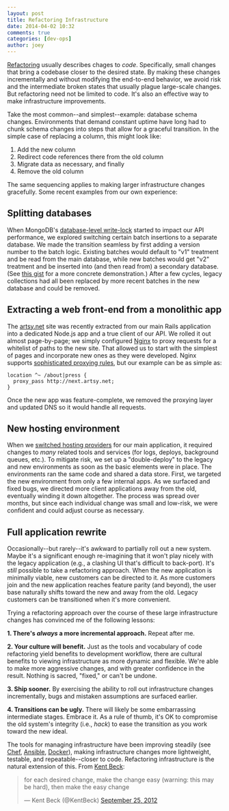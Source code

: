```yaml
---
layout: post
title: Refactoring Infrastructure
date: 2014-04-02 10:32
comments: true
categories: [dev-ops]
author: joey
---
```


[Refactoring](http://martinfowler.com/books/refactoring.html) usually describes chages to _code_. Specifically, small changes that bring a codebase closer to the desired state. By making these changes incrementally and without modifying the end-to-end behavior, we avoid risk and the intermediate broken states that usually plague large-scale changes. But refactoring need not be limited to code. It's also an effective way to make infrastructure improvements.

Take the most common--and simplest--example: database schema changes. Environments that demand constant uptime have long had to chunk schema changes into steps that allow for a graceful transition. In the simple case of replacing a column, this might look like:

1. Add the new column
2. Redirect code references there from the old column
3. Migrate data as necessary, and finally
4. Remove the old column

The same sequencing applies to making larger infrastructure changes gracefully. Some recent examples from our own experience:

<!-- more -->

Splitting databases
---

When MongoDB's [database-level write-lock](http://docs.mongodb.org/manual/faq/concurrency/) started to impact our API performance, we explored switching certain batch insertions to a separate database. We made the transition seamless by first adding a version number to the batch logic. Existing batches would default to "v1" treatment and be read from the main database, while new batches would get "v2" treatment and be inserted into (and then read from) a secondary database. (See [this gist](https://gist.github.com/joeyAghion/9955727) for a more concrete demonstration.) After a few cycles, legacy collections had all been replaced by more recent batches in the new database and could be removed.

Extracting a web front-end from a monolithic app
---

The [artsy.net](https://artsy.net) site was recently extracted from our main Rails application into a dedicated Node.js app and a true client of our API. We rolled it out almost page-by-page; we simply configured [Nginx](http://wiki.nginx.org/Main) to proxy requests for a whitelist of paths to the new site. That allowed us to start with the simplest of pages and incorporate new ones as they were developed. Nginx supports [sophisticated proxying rules](http://nginx.org/en/docs/http/ngx_http_proxy_module.html#proxy_pass), but our example can be as simple as:

```
location ^~ /about|press {
  proxy_pass http://next.artsy.net;
}
```

Once the new app was feature-complete, we removed the proxying layer and updated DNS so it would handle all requests.

New hosting environment
---

When we [switched hosting providers](https://artsy.github.io/blog/2013/08/27/introduction-to-aws-opsworks/) for our main application, it required changes to _many_ related tools and services (for logs, deploys, background queues, etc.). To mitigate risk, we set up a "double-deploy" to the legacy and new environments as soon as the basic elements were in place. The environments ran the same code and shared a data store. First, we targeted the new environment from only a few internal apps. As we surfaced and fixed bugs, we directed more client applications away from the old, eventually winding it down altogether. The process was spread over months, but since each individual change was small and low-risk, we were confident and could adjust course as necessary.

Full application rewrite
---

Occasionally--but rarely--it's awkward to partially roll out a new system. Maybe it's a significant enough re-imagining that it won't play nicely with the legacy application (e.g., a clashing UI that's difficult to back-port). It's _still_ possible to take a refactoring approach. When the new application is minimally viable, new customers can be directed to it. As more customers join and the new application reaches feature parity (and beyond), the user base naturally shifts toward the new and away from the old. Legacy customers can be transitioned when it's more convenient.

Trying a refactoring approach over the course of these large infrastructure changes has convinced me of the following lessons:

**1. There's _always_ a more incremental approach.** Repeat after me.

**2. Your culture will benefit.** Just as the tools and vocabulary of code refactoring yield benefits to development workflow, there are cultural benefits to viewing infrastructure as more dynamic and flexible. We're able to make more aggressive changes, and with greater confidence in the result. Nothing is sacred, "fixed," or can't be undone.

**3. Ship sooner.** By exercising the ability to roll out infrastructure changes incrementally, bugs and mistaken assumptions are surfaced earlier.

**4. Transitions can be ugly.** There will likely be some embarrassing intermediate stages. Embrace it. As a rule of thumb, it's OK to compromise the old system's integrity (i.e., _hack_) to ease the transition as you work toward the new ideal.

The tools for managing infrastructure have been improving steadily (see [Chef](http://www.getchef.com/chef/), [Ansible](http://www.ansible.com/home), [Docker](https://www.docker.io/)), making infrastructure changes more lightweight, testable, and repeatable--closer to code. Refactoring infrastructure is the natural extension of this. From [Kent Beck](https://twitter.com/KentBeck):

<blockquote class="twitter-tweet" lang="en"><p>for each desired change, make the change easy (warning: this may be hard), then make the easy change</p>&mdash; Kent Beck (@KentBeck) <a href="https://twitter.com/KentBeck/statuses/250733358307500032">September 25, 2012</a></blockquote>
<script async src="//platform.twitter.com/widgets.js" charset="utf-8"></script>
